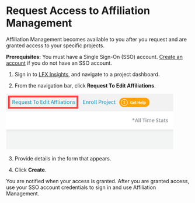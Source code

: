 # Request Access to Affiliation Management

Affiliation Management becomes available to you after you request and are granted access to your specific projects.

**Prerequisites:**  You must have a Single Sign-On \(SSO\) account. [Create an account](../../../sso/create-an-account.md) if you do not have an SSO account.

1. Sign in to [LFX Insights](https://insights.lfx.linuxfoundation.org/projects), and navigate to a project dashboard.

2. From the navigation bar, click **Request To Edit Affiliations**.  
  
 ![](../../../.gitbook/assets/request-to-edit-affiliations.png) 

3. Provide details in the form that appears.

4. Click **Create**.

You are notified when your access is granted. After you are granted access, use your SSO account credentials to sign in and use Affiliation Management.

